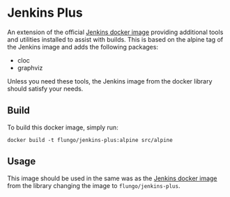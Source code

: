 # Jenkins Plus

An extension of the official [Jenkins docker image](https://hub.docker.com/_/jenkins/) providing additional tools and utilities installed to assist with builds. This is based on the alpine tag of the Jenkins image and adds the following packages:

- cloc
- graphviz

Unless you need these tools, the Jenkins image from the docker library should satisfy your needs.

## Build

To build this docker image, simply run:

```
docker build -t flungo/jenkins-plus:alpine src/alpine
```

## Usage

This image should be used in the same was as the [Jenkins docker image](https://hub.docker.com/_/jenkins/) from the library changing the image to `flungo/jenkins-plus`.
